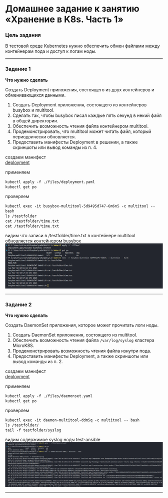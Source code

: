 # Домашнее задание к занятию «Хранение в K8s. Часть 1»

### Цель задания

В тестовой среде Kubernetes нужно обеспечить обмен файлами между контейнерам пода и доступ к логам ноды.

------


### Задание 1 

**Что нужно сделать**

Создать Deployment приложения, состоящего из двух контейнеров и обменивающихся данными.

1. Создать Deployment приложения, состоящего из контейнеров busybox и multitool.
2. Сделать так, чтобы busybox писал каждые пять секунд в некий файл в общей директории.
3. Обеспечить возможность чтения файла контейнером multitool.
4. Продемонстрировать, что multitool может читать файл, который периодоически обновляется.
5. Предоставить манифесты Deployment в решении, а также скриншоты или вывод команды из п. 4.

создаем манифест	  		
[deployment](./files/deployment.yaml)  	

применяем  
```
kubectl apply -f ./files/deployment.yaml  
kubectl get po  
```

проверяем 		  
```
kubectl exec -it busybox-multitool-5d9495d747-6m6n5 -c multitool -- bash  
ls /testfolder  
cat /testfolder/time.txt  
cat /testfolder/time.txt  
```

видим что записи в /testfolder/time.txt в контейнере multitool обновляется контейнером busybox  
![результат](./images/1-1.png)  

------

### Задание 2

**Что нужно сделать**

Создать DaemonSet приложения, которое может прочитать логи ноды.

1. Создать DaemonSet приложения, состоящего из multitool.
2. Обеспечить возможность чтения файла `/var/log/syslog` кластера MicroK8S.
3. Продемонстрировать возможность чтения файла изнутри пода.
4. Предоставить манифесты Deployment, а также скриншоты или вывод команды из п. 2.


создаем манифест	  		
[deployment](./files/daemonset.yaml)  	

применяем  
```
kubectl apply -f ./files/daemonset.yaml
kubectl get po
```

проверяем 		  
```
kubectl exec -it daemon-multitool-ddm5q -c multitool -- bash  
ls /testfolder/
tail -f testfolder/syslog
```
видим содержимое syslog  ноды test-ansible
![результат](./images/2-1.png) 


------
